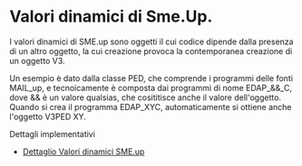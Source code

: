 # Valori dinamici di Sme.Up.
I valori dinamici di SME.up sono oggetti il cui codice dipende dalla presenza di un altro oggetto, la cui creazione
provoca la contemporanea creazione di un oggetto V3.

Un esempio è dato dalla classe PED, che comprende i programmi delle fonti MAIL_up, e tecnoicamente è composta dai
programmi di nome EDAP_&&_C, dove && è un valore qualsias, che cosititisce anche il valore dell'oggetto.
Quando si crea il programma EDAP_XYC, automaticamente si ottiene anche l'oggetto V3PED XY.

Dettagli implementativi
- [Dettaglio Valori dinamici SME.up](Sorgenti/DOC/OG/OG/V3_D)
